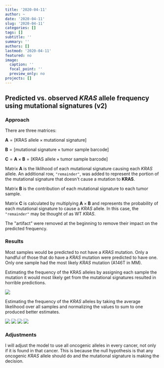 ```yaml
---
title: '2020-04-11'
author: ~
date: '2020-04-11'
slug: '2020-04-11'
categories: []
tags: []
subtitle: ''
summary: ''
authors: []
lastmod: '2020-04-11'
featured: no
image:
  caption: ''
  focal_point: ''
  preview_only: no
projects: []
---
```


## Predicted vs. observed *KRAS* allele frequency using mutational signatures (v2)

### Approach

There are three matrices: 

$\textbf{A} = \lbrack \text{KRAS allele} \times \text{mutational signature} \rbrack$

$\textbf{B} = \lbrack \text{mutational signature} \times \text{tumor sample barcode} \rbrack$

$\textbf{C} = \textbf{A} \times \textbf{B} = \lbrack \text{KRAS allele} \times \text{tumor sample barcode} \rbrack$

Matrix **A** is the liklihood of each mutational signature causing each *KRAS* allele.
An additional row, `"remainder"`, was added to represent the portion of the mutational signature that doesn't cause a mutation to **KRAS**.

Matrix **B** is the contribution of each mutational signature to each tumor sample.

Matrix **C** is calculated by multiplying $\textbf{A} \times \textbf{B}$ and represents the probability of each mutational signature to cause a *KRAS* allele.
In this case, the `"remainder"` may be thought of as WT *KRAS*.

The "artifact" were removed at the beginning to remove their impact on the predicted frequency.

### Results

Most samples would be predicted to not have a *KRAS* mutation.
Only a handful of those that do have a *KRAS* mutation were predicted to have one.
Only one sample had the most likely *KRAS* mutation (A146T in MM).

Estimating the frequency of the KRAS alleles by assigning each sample the mutation it would most likely get from the mutational signatures resulted in horrible predictions.

![](/img/graphs/50_11_observed-predicted-kras-alleles_v2/kras_freq_per_sample_scatter.svg)

Estimating the frequency of the *KRAS* alleles by taking the average likelihood over all samples and normalizing the values to sum to one produced better estimates.

![](/img/graphs/50_11_observed-predicted-kras-alleles_v2/PAAD_kras_freq_sample_avg_scatter.svg)
![](/img/graphs/50_11_observed-predicted-kras-alleles_v2/LUAD_kras_freq_sample_avg_scatter.svg)
![](/img/graphs/50_11_observed-predicted-kras-alleles_v2/MM_kras_freq_sample_avg_scatter.svg)
![](/img/graphs/50_11_observed-predicted-kras-alleles_v2/COAD_kras_freq_sample_avg_scatter.svg)

### Adjustments

I will adjust the model to use all oncogenic alleles in every cancer, not only if it is found in that cancer.
This is because the null hypothesis is that any oncogenic *KRAS* allele should do and the mutational signature is making the decision.
